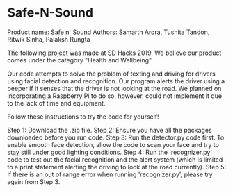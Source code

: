 # Safe-N-Sound

Product name: Safe n' Sound
Authors: Samarth Arora, Tushita Tandon, Ritwik Sinha, Palaksh Rungta

The following project was made at SD Hacks 2019. We believe our product comes under the category "Health and Wellbeing".

Our code attempts to solve the problem of texting and driving for drivers using facial detection and recognition. Our program alerts the driver using a beeper if it senses that the driver is not looking at the road. We planned on incorporating a Raspberry Pi to do so, however, could not implement it due to the lack of time and equipment.

Follow these instructions to try the code for yourself!

Step 1: Download the .zip file.
Step 2: Ensure you have all the packages downloaded before you run code.
Step 3: Run the detector.py code first. To enable smooth face detection, allow the code to scan your face and try to stay still under good lighting conditions.
Step 4: Run the 'recognizer.py' code to test out the facial recognition and the alert system (which is limited to a print statement alerting the driving to look at the road currently).
Step 5: If there is an out of range error when running 'recognizer.py', please try again from Step 3.
